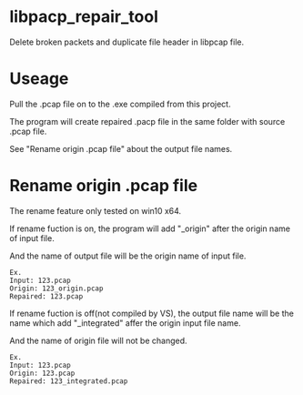 # libpacp_repair_tool
Delete broken packets and duplicate file header in libpcap file. 

# Useage
Pull the .pcap file on to the .exe compiled from this project.

The program will create repaired .pacp file in the same folder with source .pcap file.

See "Rename origin .pcap file" about the output file names. 

# Rename origin .pcap file
The rename feature only tested on win10 x64.

If rename fuction is on, the program will add "_origin" after the origin name of input file.

And the name of output file will be the origin name of input file.

    Ex.  
    Input: 123.pcap
    Origin: 123_origin.pcap
    Repaired: 123.pcap

If rename fuction is off(not compiled by VS), the output file name will be the name which add "_integrated" affer the origin input file name.

And the name of origin file will not be changed.

    Ex.  
    Input: 123.pcap
    Origin: 123.pcap
    Repaired: 123_integrated.pcap
